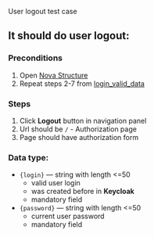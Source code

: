 User logout test case

## It should do user logout:

### Preconditions

1. Open [Nova Structure]()
2. Repeat steps 2-7 from [login_valid_data](login_valid_data.md)

### Steps

1. Click **Logout** button in navigation panel
2. Url should be `/` - Authorization page
3. Page should have authorization form

### Data type:

* `{login}` — string with length <=50
    * valid user login
    * was created before in **Keycloak**
    * mandatory field
* `{password}` — string with length <=50
    * current user password
    * mandatory field